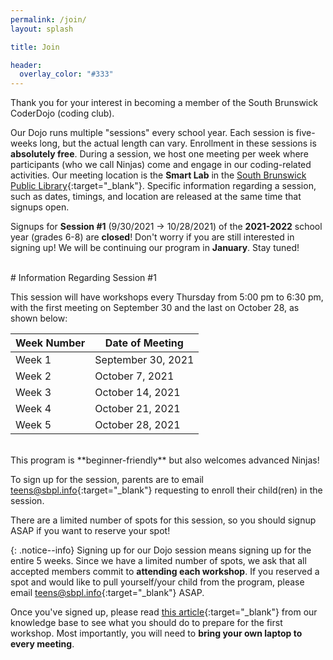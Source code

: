 ```yaml
---
permalink: /join/
layout: splash

title: Join

header:
  overlay_color: "#333"
---
```


Thank you for your interest in becoming a member of the South Brunswick CoderDojo (coding club). 

Our Dojo runs multiple "sessions" every school year. Each session is five-weeks long, but the actual length can vary. Enrollment in these sessions is **absolutely free**. During a session, we host one meeting per week where participants (who we call Ninjas) come and engage in our coding-related activities. Our meeting location is the **Smart Lab** in the [South Brunswick Public Library](https://sbpl.info){:target="_blank"}. Specific information regarding a session, such as dates, timings, and location are released at the same time that signups open.

Signups for **Session #1** (9/30/2021 → 10/28/2021) of the **2021-2022** school year (grades 6-8) are **closed**! Don't worry if you are still interested in signing up! We will be continuing our program in **January**. Stay tuned!

<br>
# Information Regarding Session #1

This session will have workshops every Thursday from 5:00 pm to 6:30 pm, with the first meeting on September 30 and the last on October 28, as shown below:

| Week Number | Date of Meeting    |
|-------------|--------------------|
| Week 1      | September 30, 2021 |
| Week 2      | October 7, 2021    |
| Week 3      | October 14, 2021   |
| Week 4      | October 21, 2021   |
| Week 5      | October 28, 2021   |

<br>
This program is **beginner-friendly** but also welcomes advanced Ninjas!

To sign up for the session, parents are to email [teens@sbpl.info](mailto:teens@sbpl.info){:target="_blank"} requesting to enroll their child(ren) in the session. 

There are a limited number of spots for this session, so you should signup ASAP if you want to reserve your spot!

{: .notice--info}
Signing up for our Dojo session means signing up for the entire 5 weeks. Since we have a limited number of spots, we ask that all accepted members commit to **attending each workshop**. If you reserved a spot and would like to pull yourself/your child from the program, please email [teens@sbpl.info](mailto:teens@sbpl.info){:target="_blank"} ASAP.

Once you've signed up, please read [this article](https://sbdojo.gitbook.io/ninjas/attending-a-dojo){:target="_blank"} from our knowledge base to see what you should do to prepare for the first workshop. Most importantly, you will need to **bring your own laptop to every meeting**.